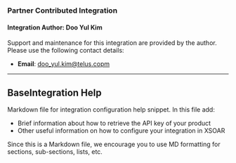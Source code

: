 ### Partner Contributed Integration
#### Integration Author: Doo Yul Kim
Support and maintenance for this integration are provided by the author. Please use the following contact details:
- **Email**: [doo_yul.kim@telus.copm](mailto:doo_yul.kim@telus.copm)
***
## BaseIntegration Help

Markdown file for integration configuration  help snippet. In this file add:

- Brief information about how to retrieve the API key of your product
- Other useful information on how to configure your integration in XSOAR

Since this is a Markdown file, we encourage you to use MD formatting for sections, sub-sections, lists, etc.
